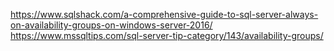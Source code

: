 https://www.sqlshack.com/a-comprehensive-guide-to-sql-server-always-on-availability-groups-on-windows-server-2016/
https://www.mssqltips.com/sql-server-tip-category/143/availability-groups/